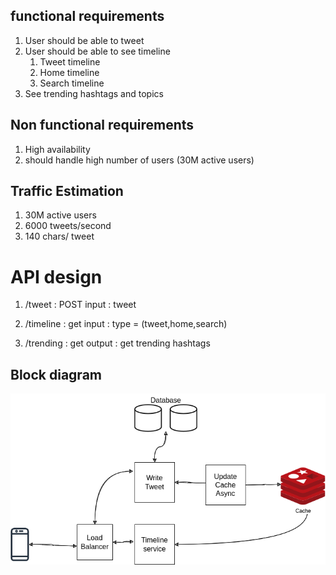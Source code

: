 ## functional requirements

1. User should be able to tweet
2. User should be able to see timeline
   1. Tweet timeline
   2. Home timeline
   3. Search timeline
3. See trending hashtags and topics

## Non functional requirements

1. High availability
2. should handle high number of users (30M active users)

## Traffic Estimation

1. 30M active users
2. 6000 tweets/second
3. 140 chars/ tweet

# API design

1. /tweet : POST
   input : tweet
2. /timeline : get
   input : type = (tweet,home,search)

3. /trending : get
   output : get trending hashtags

## Block diagram

![block diagram twitter](twitter.png)
